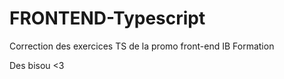# FRONTEND-Typescript

Correction des exercices TS de la promo front-end IB Formation

Des bisou <3
